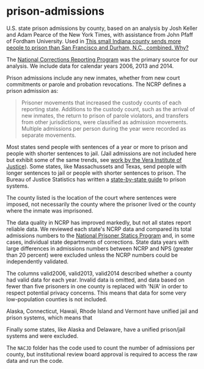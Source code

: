 # prison-admissions

U.S. state prison admissions by county, based on an analysis by Josh Keller and Adam Pearce of the New York Times, with assistance from John Pfaff of Fordham University. Used in [This small Indiana county sends more people to prison than San Francisco and Durham, N.C., combined. Why?
](http://www.nytimes.com/2016/09/02/upshot/new-geography-of-prisons.html)

The [National Corrections Reporting Program](http://www.icpsr.umich.edu/icpsrweb/NACJD/series/38/studies/36373?archive=NACJD&sortBy=7) was the primary source for our analysis. We include data for calendar years 2006, 2013 and 2014.

Prison admissions include any new inmates, whether from new court commitments or parole and probation revocations. The NCRP defines a prison admission as:

>Prisoner movements that increased the custody counts of each reporting state. Additions to the custody count, such as the arrival of new inmates, the return to prison of parole violators, and transfers from other jurisdictions, were classified as admission movements. Multiple admissions per person during the year were recorded as separate movements.

Most states send people with sentences of a year or more to prison and people with shorter sentences to jail. (Jail admissions are not included here but exhibit some of the same trends, see [work by the Vera Institute of Justice](http://trends.vera.org/)). Some states, like Massachussets and Texas, send people with longer sentences to jail or people with shorter sentences to prison. The Bureau of Justice Statistics has written a [state-by-state guide](http://ncrp.info/SitePages/StateFactSheets) to prison systems.

The county listed is the location of the court where sentences were imposed, not necessarily the county where the prisoner lived or the county where the inmate was imprisoned.

The data quality in NCRP has improved markedly, but not all states report reliable data. We reviewed each state's NCRP data and compared its total admissions numbers to the [National Prisoner Statics Program](http://www.bjs.gov/index.cfm?ty=dcdetail&iid=269) and, in some cases, individual state departments of corrections. State data years with large differences in admissions numbers between NCRP and NPS (greater than 20 percent) were excluded unless the NCRP numbers could be independently validated.

The columns valid2006, valid2013, valid2014 described whether a county had valid data for each year. Invalid data is omitted, and data based on fewer than five prisoners in one county is replaced with 'N/A' in order to respect potential privacy concerns. This means that data for some very low-population counties is not included.

Alaska, Connecticut, Hawaii, Rhode Island and Vermont have unified jail and prison systems, which means that 

Finally some states, like Alaska and Delaware, have a unified prison/jail systems and were excluded.

The `NACJD` folder has the code used to count the number of admissions per county, but institutional review board approval is required to access the raw data and run the code. 